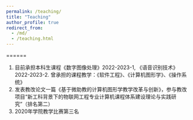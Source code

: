 ```yaml
---
permalink: /teaching/
title: "Teaching"
author_profile: true
redirect_from: 
  - /md/
  - /teaching.html
---
```


======

1. 目前承担本科生课程《数字图像处理》2022-2023-1, 《语音识别技术》2022-2023-2. 曾承担的课程教学：《软件工程》、《计算机图形学》、《操作系统》
2. 发表教改论文一篇《基于微助教的计算机图形学教学改革与创新》，参与教改项目“新工科背景下的物联网工程专业计算机课程体系建设理论与实践研究”（排名第二）
3. 2020年学院教学比赛第三名
